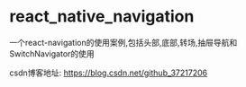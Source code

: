 # react_native_navigation
一个react-navigation的使用案例,包括头部,底部,转场,抽屉导航和SwitchNavigator的使用

csdn博客地址: https://blog.csdn.net/github_37217206
